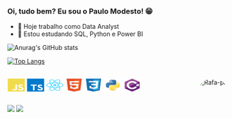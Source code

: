 ### Oi, tudo bem? Eu sou o Paulo Modesto! 😁

- 🔭 Hoje trabalho como Data Analyst
- 🌱 Estou estudando SQL, Python e Power BI

![Anurag's GitHub stats](https://github-readme-stats.vercel.app/api?username=paulomodestoo&show_icons=true&theme=dark)

[![Top Langs](https://github-readme-stats.vercel.app/api/top-langs/?username=paulomodestoo&layout=compact&theme=dark)](https://github.com/paulomodestoo/github-readme-stats)



<div style="display: inline_block"><br>
  <img align="center" alt="Rafa-Js" height="30" width="40" src="https://raw.githubusercontent.com/devicons/devicon/master/icons/javascript/javascript-plain.svg">
  <img align="center" alt="Rafa-Ts" height="30" width="40" src="https://raw.githubusercontent.com/devicons/devicon/master/icons/typescript/typescript-plain.svg">
  <img align="center" alt="Rafa-React" height="30" width="40" src="https://raw.githubusercontent.com/devicons/devicon/master/icons/react/react-original.svg">
  <img align="center" alt="Rafa-HTML" height="30" width="40" src="https://raw.githubusercontent.com/devicons/devicon/master/icons/html5/html5-original.svg">
  <img align="center" alt="Rafa-CSS" height="30" width="40" src="https://raw.githubusercontent.com/devicons/devicon/master/icons/css3/css3-original.svg">
  <img align="center" alt="Rafa-Python" height="30" width="40" src="https://raw.githubusercontent.com/devicons/devicon/master/icons/python/python-original.svg">
  <img align="center" alt="Rafa-Csharp" height="30" width="40" src="https://raw.githubusercontent.com/devicons/devicon/master/icons/csharp/csharp-original.svg">
  <img align="right" alt="Rafa-pic" height="150" style="border-radius:50px;" src="https://media.discordapp.net/attachments/639956127056134178/890373478988013628/Publicacoes_Instagram_1_1.png?width=676&height=676">
</div>
  
  ##
 
<div> 


  <a href="https://instagram.com/paulomodestoo" target="_blank"><img src="https://img.shields.io/badge/-Instagram-%6c2fb35F?style=for-the-badge&logo=instagram&logoColor=white" target="_blank"></a>
  <a href="https://www.linkedin.com/in/paulo-modesto" target="_blank"><img src="https://img.shields.io/badge/-LinkedIn-%230077B5?style=for-the-badge&logo=linkedin&logoColor=white" target="_blank"></a> 
  
</div>
